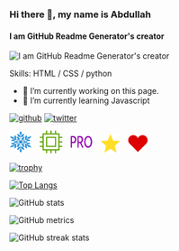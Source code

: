 ### Hi there 👋, my name is Abdullah 
#### I am GitHub Readme Generator's creator
![I am GitHub Readme Generator's creator](https://arturssmirnovs.github.io/github-profile-readme-generator/images/banner.png)


Skills:  HTML / CSS / python 

- 🔭 I’m currently working on this page. 
- 🌱 I’m currently learning Javascript  


[<img src='https://cdn.jsdelivr.net/npm/simple-icons@3.0.1/icons/github.svg' alt='github' height='40'>](https://github.com/abdullah89255)  [<img src='https://cdn.jsdelivr.net/npm/simple-icons@3.0.1/icons/twitter.svg' alt='twitter' height='40'>](https://twitter.com/hackpy3)  

<a href='https://archiveprogram.github.com/'><img src='https://raw.githubusercontent.com/acervenky/animated-github-badges/master/assets/acbadge.gif' width='40' height='40'></a> <a href='https://docs.github.com/en/developers'><img src='https://raw.githubusercontent.com/acervenky/animated-github-badges/master/assets/devbadge.gif' width='40' height='40'></a> <a href='https://github.com/pricing'><img src='https://raw.githubusercontent.com/acervenky/animated-github-badges/master/assets/pro.gif' width='40' height='40'></a> <a href='https://stars.github.com/'><img src='https://raw.githubusercontent.com/acervenky/animated-github-badges/master/assets/starbadge.gif' width='35' height='35'></a> <a href='https://docs.github.com/en/github/supporting-the-open-source-community-with-github-sponsors'><img src='https://raw.githubusercontent.com/acervenky/animated-github-badges/master/assets/sponsorbadge.gif' width='35' height='35'></a> 

[![trophy](https://github-profile-trophy.vercel.app/?username=abdullah89255)](https://github.com/ryo-ma/github-profile-trophy)

[![Top Langs](https://github-readme-stats.vercel.app/api/top-langs/?username=abdullah89255)](https://github.com/anuraghazra/github-readme-stats)

![GitHub stats](https://github-readme-stats.vercel.app/api?username=abdullah89255&show_icons=true&count_private=true)  

![GitHub metrics](https://metrics.lecoq.io/abdullah89255)  

![GitHub streak stats](https://streak-stats.demolab.com/?user=abdullah89255)  

